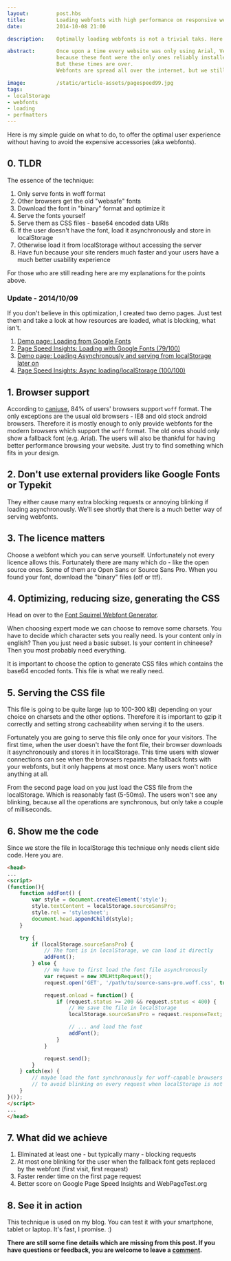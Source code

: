 ```yaml
---
layout:         post.hbs
title:          Loading webfonts with high performance on responsive websites
date:           2014-10-08 21:00

description:    Optimally loading webfonts is not a trivial taks. Here is a simple guide, how to do it. No blinking, no blocking.

abstract:       Once upon a time every website was only using Arial, Verdana, Garamond or Times New Roman for rendering the text,
                because these font were the only ones reliably installed on almost any computer.
                But these times are over.
                Webfonts are spread all over the internet, but we still don't really know, how to load them efficiently.

image:          /static/article-assets/pagespeed99.jpg
tags:
- localStorage
- webfonts
- loading
- perfmatters
---
```


Here is my simple guide on what to do, to offer the optimal user experience without having to avoid the expensive accessories (aka webfonts).

## 0. TLDR
The essence of the technique:
1. Only serve fonts in woff format
1. Other browsers get the old "websafe" fonts
1. Download the font in "binary" format and optimize it
1. Serve the fonts yourself
1. Serve them as CSS files - base64 encoded data URIs
1. If the user doesn't have the font, load it asynchronously and store in localStorage
1. Otherwise load it from localStorage without accessing the server
1. Have fun because your site renders much faster and your users have a much better usability experience

For those who are still reading here are my explanations for the points above.

<a id="update1"></a>
### Update - 2014/10/09
If you don't believe in this optimization, I created two demo pages. Just test them and take a look at how resources are loaded, what is blocking, what isn't.

1. <a href="/samples/webfonts-conventional.html" target="_blank">Demo page: Loading from Google Fonts</a>
1. <a href="https://developers.google.com/speed/pagespeed/insights/?url=http%3A%2F%2Fbdadam.com%2Fsamples%2Fwebfonts-conventional.html" rel="external" target="_blank">Page Speed Insights: Loading with Google Fonts (79/100)</a>
1. <a href="/samples/webfonts-conventional.html" target="_blank">Demo page: Loading Asynchronously and serving from localStorage later on</a>
1. <a href="https://developers.google.com/speed/pagespeed/insights/?url=http%3A%2F%2Fbdadam.com%2Fsamples%2Fwebfonts-optimized.html" rel="external" target="_blank">Page Speed Insights: Async loading/localStorage (100/100)</a>

## 1. Browser support
According to [caniuse](http://caniuse.com/#search=woff), 84% of users' browsers support `woff` format.
The only exceptions are the usual old browsers - IE8 and old stock android browsers.
Therefore it is mostly enough to only provide webfonts for the modern browsers which support the `woff` format.
The old ones should only show a fallback font (e.g. Arial).
The users will also be thankful for having better performance browsing your website. Just try to find something which fits in your design.

## 2. Don't use external providers like Google Fonts or Typekit
They either cause many extra blocking requests or annoying blinking if loading asynchronously.
We'll see shortly that there is a much better way of serving webfonts.

## 3. The licence matters
Choose a webfont which you can serve yourself. Unfortunately not every licence allows this.
Fortunately there are many which do - like the open source ones. Some of them are Open Sans or Source Sans Pro.
When you found your font, download the "binary" files (otf or ttf).

## 4. Optimizing, reducing size, generating the CSS
Head on over to the <a href="http://www.fontsquirrel.com/tools/webfont-generator">Font Squirrel Webfont Generator</a>.

When choosing expert mode we can choose to remove some charsets.
You have to decide which character sets you really need. Is your content only in english? Then you just need a basic subset.
Is your content in chineese? Then you most probably need everything.

It is important to choose the option to generate CSS files which contains the base64 encoded fonts. This file is what we really need.

## 5. Serving the CSS file
This file is going to be quite large (up to 100-300 kB) depending on your choice on charsets and the other options.
Therefore it is important to gzip it correctly and setting strong cacheability when serving it to the users.

Fortunately you are going to serve this file only once for your visitors.
The first time, when the user doesn't have the font file, their browser downloads it asynchronously and stores it in localStorage.
This time users with slower connections can see when the browsers repaints the fallback fonts with your webfonts, but it only happens at most once.
Many users won't notice anything at all.

From the second page load on you just load the CSS file from the localStorage. Which is reasonably fast (5-50ms).
The users won't see any blinking, because all the operations are synchronous, but only take a couple of milliseconds.

## 6. Show me the code
Since we store the file in localStorage this technique only needs client side code. Here you are.

```html
<head>
...
<script>
(function(){
    function addFont() {
        var style = document.createElement('style');
        style.textContent = localStorage.sourceSansPro;
        style.rel = 'stylesheet';
        document.head.appendChild(style);
    }

    try {
        if (localStorage.sourceSansPro) {
            // The font is in localStorage, we can load it directly
            addFont();
        } else {
            // We have to first load the font file asynchronously
            var request = new XMLHttpRequest();
            request.open('GET', '/path/to/source-sans-pro.woff.css', true);

            request.onload = function() {
                if (request.status >= 200 && request.status < 400) {
                    // We save the file in localStorage
                    localStorage.sourceSansPro = request.responseText;

                    // ... and load the font
                    addFont();
                }
            }

            request.send();
        }
    } catch(ex) {
        // maybe load the font synchronously for woff-capable browsers
        // to avoid blinking on every request when localStorage is not available
    }
}());
</script>
...
</head>
```

## 7. What did we achieve

1. Eliminated at least one - but typically many - blocking requests
1. At most one blinking for the user when the fallback font gets replaced by the webfont (first visit, first request)
1. Faster render time on the first page request
1. Better score on Google Page Speed Insights and WebPageTest.org

## 8. See it in action
This technique is used on my blog. You can test it with your smartphone, tablet or laptop. It's fast, I promise. :)

**There are still some fine details which are missing from this post.
If you have questions or feedback, you are welcome to leave a [comment](#comments).**